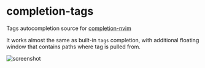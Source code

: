 # completion-tags
Tags autocompletion source for [completion-nvim](https://github.com/nvim-lua/completion-nvim)

It works almost the same as built-in `tags` completion, with additional floating window that contains paths where tag is pulled from.

![screenshot](https://i.imgur.com/cDMdWhq.png)

